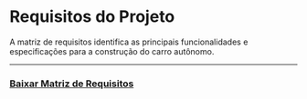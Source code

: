 # Requisitos do Projeto

A matriz de requisitos identifica as principais funcionalidades e especificações para a construção do carro autônomo.

---

### [Baixar Matriz de Requisitos](../_Matriz%20de%20requisitos%20-%20QS%20da%20empresa%20JumpStart.xlsx)
